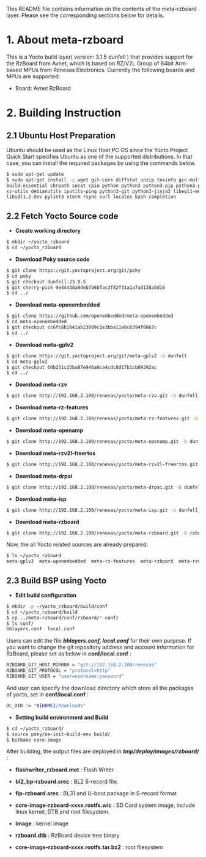 This README file contains information on the contents of the meta-rzboard layer. Please see the corresponding sections below for details.



# 1. About meta-rzboard

This is a Yocto build layer( version: 3.1.5 dunfell ) that provides support for the RzBoard from Avnet, which is based on RZ/V2L Group of 64bit Arm-based MPUs from Renesas Electronics. Currently the following boards and MPUs are supported:

- Board: Avnet RzBoard



# 2. Building Instruction



## 2.1 Ubuntu Host Preparation



Ubuntu should be used as the Linux Host PC OS since the Yocto Project Quick Start specifies Ubuntu as one of the supported distributions. In that case, you can install the required packages by using the commands below.

```bash
$ sudo apt-get update
$ sudo apt-get install -y wget git-core diffstat unzip texinfo gcc-multilib \
build-essential chrpath socat cpio python python3 python3-pip python3-pexpect \
xz-utils debianutils iputils-ping python3-git python3-jinja2 libegl1-mesa \
libsdl1.2-dev pylint3 xterm rsync curl locales bash-completion
```



## 2.2  Fetch Yocto Source code



* **Create working directory**

```bash
$ mkdir ~/yocto_rzboard
$ cd ~/yocto_rzboard
```

* **Download Poky source code**

```bash
$ git clone https://git.yoctoproject.org/git/poky
$ cd poky
$ git checkout dunfell-23.0.5
$ git cherry-pick 9e44438a9deb7b6bfac3f82f31a1a7ad138a5d16
$ cd ../
```

* **Download meta-openembedded**

```bash
$ git clone https://github.com/openembedded/meta-openembedded
$ cd meta-openembedded
$ git checkout cc6fc6b1641ab23089c1e3bba11e0c6394f0867c
$ cd ../
```

- **Download meta-gplv2**

```bash
$ git clone https://git.yoctoproject.org/git/meta-gplv2 -b dunfell
$ cd meta-gplv2
$ git checkout 60b251c25ba87e946a0ca4cdc8d17b1cb09292ac
$ cd ../
```

* **Download meta-rzv**

```bash
$ git clone http://192.168.2.100/renesas/yocto/meta-rzv.git -b dunfell_rzv2l_bsp_v100
```

* **Download meta-rz-features**

```bash
$ git clone http://192.168.2.100/renesas/yocto/meta-rz-features.git -b dunfell_rzv2l_bsp_v100
```

* **Download meta-openamp**

```bash
$ git clone http://192.168.2.100/renesas/yocto/meta-openamp.git -b dunfell_rzv2l_bsp_v100
```

* **Download meta-rzv2l-freertos**

```bash
$ git clone http://192.168.2.100/renesas/yocto/meta-rzv2l-freertos.git -b dunfell_rzv2l_bsp_v100
```

* **Download meta-drpai**

```bash
$ git clone http://192.168.2.100/renesas/yocto/meta-drpai.git -b dunfell_rzv2l_bsp_v100
```

* **Download meta-isp**

```bash
$ git clone http://192.168.2.100/renesas/yocto/meta-isp.git -b dunfell_rzv2l_bsp_v100
```

* **Download meta-rzboard**

```bash
$ git clone http://192.168.2.100/renesas/yocto/meta-rzboard.git -b rzboard_dunfell
```



Now,  the all Yocto related sources are already prepared:

```bash
$ ls ~/yocto_rzboard
meta-gplv2  meta-openembedded  meta-rz-features  meta-rzboard  meta-rzv  poky
```



## 2.3 Build BSP using Yocto



*  **Edit build configuration**

```bash
$ mkdir -p ~/yocto_rzboard/build/conf
$ cd ~/yocto_rzboard/build
$ cp ../meta-rzboard/conf/rzboard/* conf/
$ ls conf/
bblayers.conf  local.conf
```

Users can edit the file ***bblayers.conf, local.conf***  for their own purpose. If you want to change the git
repository address and account information for RzBoard, please set as below in **conf/local.conf** :

```bash
RZBOARD_GIT_HOST_MIRROR = "git://192.168.2.100/renesas"
RZBOARD_GIT_PROTOCOL = "protocol=http"
RZBOARD_GIT_USER = "user=username:password"
```

And user can specify the download directory which store all the packages of yocto, set in **conf/local.conf** :

```bash
DL_DIR ?= "${HOME}/downloads"
```



*  **Setting build environment and Build**

```bash
$ cd ~/yocto_rzboard/
$ source poky/oe-init-build-env build/
$ bitbake core-image
```

After building, the output files are deployed in ***tmp/deploy/images/rzboard/*** :

* **flashwriter_rzboard.mot** : Flash Writer

* **bl2_bp-rzboard.srec** : BL2 S-record file.
* **fip-rzboard.srec** : BL31 and U-boot package in S-record format
* **core-image-rzboard-xxxx.rootfs.wic** :  SD Card system image, include linux kernel, DTB and root filesystem.
* **Image** : kernel image
* **rzboard.dtb** : RzBoard device tree binary
* **core-image-rzboard-xxxx.rootfs.tar.bz2** : root filesystem

